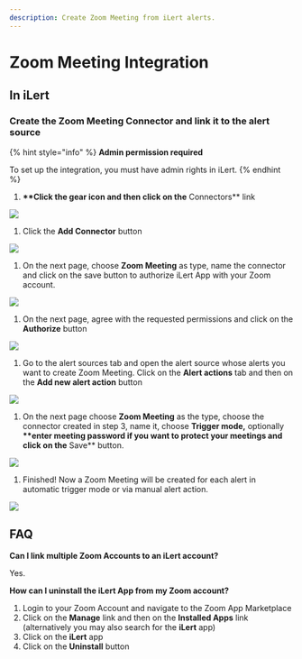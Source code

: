 ```yaml
---
description: Create Zoom Meeting from iLert alerts.
---
```


# Zoom Meeting Integration

## In iLert <a href="#create-alarm-source" id="create-alarm-source"></a>

### Create the Zoom Meeting Connector and link it to the alert source

{% hint style="info" %}
**Admin permission required**

To set up the integration, you must have admin rights in iLert.
{% endhint %}

1. **\*\*Click the gear icon and then click on the** Connectors\*\* link

![](../../.gitbook/assets/screenshot\_16\_03\_21\_\_15\_46.png)

1. Click the **Add Connector** button

![](../../.gitbook/assets/screenshot\_16\_03\_21\_\_15\_48.png)

1. On the next page, choose **Zoom Meeting** as type, name the connector and click on the save button to authorize iLert App with your Zoom account.

![](../../.gitbook/assets/screenshot\_16\_03\_21\_\_15\_51.png)

1. On the next page, agree with the requested permissions and click on the **Authorize** button

![](../../.gitbook/assets/screenshot\_16\_03\_21\_\_15\_53.png)

1. Go to the alert sources tab and open the alert source whose alerts you want to create Zoom Meeting. Click on the **Alert actions** tab and then on the **Add new alert action** button

![](../../.gitbook/assets/screenshot\_16\_03\_21\_\_16\_04.png)

1. On the next page choose **Zoom Meeting** as the type, choose the connector created in step 3, name it, choose **Trigger mode,** optionally **\*\*enter meeting password if you want to protect your meetings and click on the** Save\*\* button.

![](../../.gitbook/assets/screenshot\_16\_03\_21\_\_16\_06.png)

1. Finished! Now a Zoom Meeting will be created  for each alert in automatic trigger mode or via manual alert action.

![](../../.gitbook/assets/screenshot\_16\_03\_21\_\_16\_10.png)

## FAQ <a href="#faq" id="faq"></a>

**Can I link multiple Zoom Accounts to an iLert account?**

Yes.

**How can I uninstall the iLert App from my Zoom account?**

1. Login to your Zoom Account and navigate to the Zoom App Marketplace
2. Click on the **Manage** link and then on the **Installed Apps** link (alternatively you may also search for the **iLert** app)
3. Click on the **iLert** app
4. Click on the **Uninstall** button
